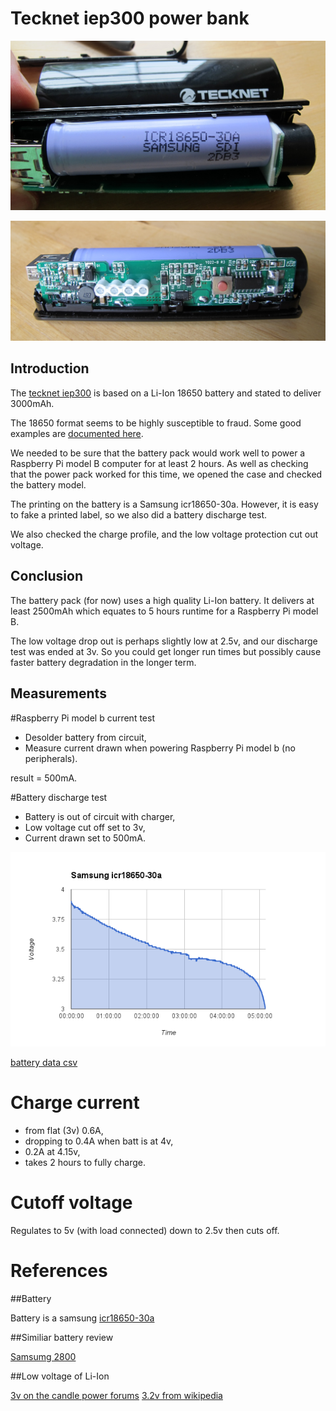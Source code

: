 # Tecknet iep300 power bank

![battery](battery.jpg)

![pcb](board.jpg)

## Introduction

The [tecknet iep300](http://www.amazon.co.uk/Ultra-Compact-Lipstick-Sized-Flashlight-Lightning-Blackberry/dp/B001HG1ZFK) is based on a Li-Ion 18650 battery and stated to deliver 3000mAh. 

The 18650 format seems to be highly susceptible to fraud. Some good examples are [documented here](http://www.torchythebatteryboy.com/p/18650-batteries-chargers.html). 

We needed to be sure that the battery pack would work well to power a Raspberry Pi model B computer for at least 2 hours. As well as checking that the power pack worked for this time, we opened the case and checked the battery model. 

The printing on the battery is a Samsung icr18650-30a. However, it is easy to fake a printed label, so we also did a battery discharge test.

We also checked the charge profile, and the low voltage protection cut out voltage.

## Conclusion

The battery pack (for now) uses a high quality Li-Ion battery. It delivers at least 2500mAh which equates to 5 hours runtime for a Raspberry Pi model B.

The low voltage drop out is perhaps slightly low at 2.5v, and our discharge test was ended at 3v. So you could get longer run times but possibly cause faster battery degradation in the longer term.

## Measurements

#Raspberry Pi model b current test

* Desolder battery from circuit,
* Measure current drawn when powering Raspberry Pi model b (no peripherals).

result = 500mA.

#Battery discharge test

* Battery is out of circuit with charger,
* Low voltage cut off set to 3v,
* Current drawn set to 500mA.

![Discharge Graph](discharge.png)

[battery data csv](battery.csv)

# Charge current

* from flat (3v) 0.6A,
* dropping to 0.4A when batt is at 4v,
* 0.2A at 4.15v,
* takes 2 hours to fully charge.

# Cutoff voltage

Regulates to 5v (with load connected) down to 2.5v then cuts off. 

# References

##Battery

Battery is a samsung [icr18650-30a](http://www.fasttech.com/product/1314901-authentic-samsung-icr18650-30a-18650-4-35v)

##Similiar battery review

[Samsumg 2800](http://www.torchythebatteryboy.com/p/18650-batteries-chargers.html)

##Low voltage of Li-Ion

[3v on the candle power forums](http://www.candlepowerforums.com/vb/showthread.php?212790-Li-ion-Reasonable-low-voltage-cutoff)
[3.2v from wikipedia](http://en.wikipedia.org/wiki/Cutoff_voltage)

